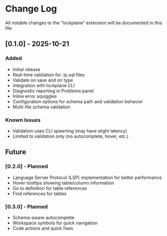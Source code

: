# Change Log

All notable changes to the "lockplane" extension will be documented in this file.

## [0.1.0] - 2025-10-21

### Added
- Initial release
- Real-time validation for .lp.sql files
- Validate on save and on type
- Integration with lockplane CLI
- Diagnostic reporting in Problems panel
- Inline error squiggles
- Configuration options for schema path and validation behavior
- Multi-file schema validation

### Known Issues
- Validation uses CLI spawning (may have slight latency)
- Limited to validation only (no autocomplete, hover, etc.)

## Future

### [0.2.0] - Planned
- Language Server Protocol (LSP) implementation for better performance
- Hover tooltips showing table/column information
- Go to definition for table references
- Find references for tables

### [0.3.0] - Planned
- Schema-aware autocomplete
- Workspace symbols for quick navigation
- Code actions and quick fixes

